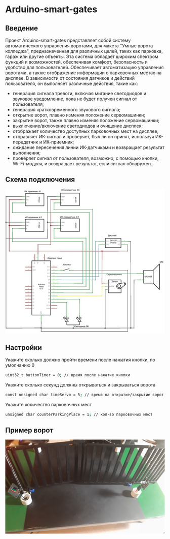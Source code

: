 # Arduino-smart-gates

## Введение

Проект Arduino-smart-gates представляет собой систему автоматического управления воротами, для макета "Умные ворота колледжа", предназначенная для различных целей, таких как парковка, гараж или другие объекты. Эта система обладает широким спектром функций и возможностей, обеспечивая комфорт, безопасность и удобство для пользователей. Обеспечивает автоматизацию управления воротами, а также отображение информации о парковочных местах на дисплее. В зависимости от состояния датчиков и действий пользователя, он выполняет различные действия, такие как:
- генерация сигнала тревоги, включая мигание светодиодов и звуковое уведомление, пока не будет получен сигнал от пользователя;
- генерация кратковременного звукового сигнала;
- открытие ворот, плавно изменяя положение сервомашинки;
- закрытие ворот, также плавно изменяя положение сервомашинки;
- выключение/включение светодиодов и очищение дисплея;
- отображает количество доступных парковочных мест на дисплее;
- отправляет ИК-сигнал и проверяет, был ли он принят, используя ИК-передатчик и ИК-приемник;
- ожидание пересечения линии ИК-датчиками и возвращает результат выполнения;
- проверяет сигнал от пользователя, возможно, с помощью кнопки, Wi-Fi-модуля, и возвращает результат, если сигнал обнаружен.


## Схема подключения

![alt text](assets\сonnection-diagram.jpg)

## Настройки


Укажите сколько должно пройти времени после нажатия кнопки, по умолчанию 0
```bash
uint32_t buttonTimer = 0; // время после нажатие кнопки
```

Укажите сколько секунд должны открываться и закрываться ворота
```bash
const unsigned char timeServo = 5; // время на открытие/закрытие ворот (сек.)
```

Укажите количество парковочных мест
```bash
unsigned char counterParkingPlace = 1; // кол-во парковочных мест
```

## Пример ворот

![alt text](assets\e-0W5q7DZko.jpg)
